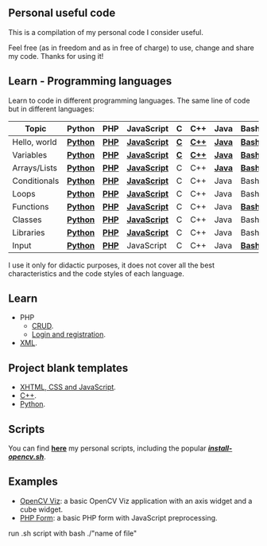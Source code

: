 ## Personal useful code

This is a compilation of my personal code I consider useful.

Feel free (as in freedom and as in free of charge) to use, change and share my code. Thanks for using it!

## Learn - Programming languages

Learn to code in different programming languages. The same line of code but in different languages:

| Topic        | Python | PHP | JavaScript | C | C++ | Java | Bash | PowerShell |
|--------------|--------|-----|------------|---|-----|------|------|------------|
| Hello, world | **[Python](learn/prog/00/00.py)** | **[PHP](learn/prog/00/00.php)** | **[JavaScript](learn/prog/00/00.js)** | **[C](learn/prog/00/00.c)** | **[C++](learn/prog/00/00.cpp)** | **[Java](learn/prog/00/J00.java)** | **[Bash](learn/prog/00/00.sh)** | **[PowerShell](learn/prog/00/00.ps1)** |
| Variables    | **[Python](learn/prog/01/01.py)** | **[PHP](learn/prog/01/01.php)** | **[JavaScript](learn/prog/01/01.js)** | **[C](learn/prog/01/01.c)** | **[C++](learn/prog/01/01.cpp)** | **[Java](learn/prog/01/J01.java)** | **[Bash](learn/prog/01/01.sh)** | **[PowerShell](learn/prog/01/01.ps1)** |
| Arrays/Lists | **[Python](learn/prog/02/02.py)** | **[PHP](learn/prog/02/02.php)** | **[JavaScript](learn/prog/02/02.js)** | C | C++ | **[Java](learn/prog/02/J02.java)**                               | **[Bash](learn/prog/02/02.sh)** | **[PowerShell](learn/prog/02/02.ps1)** |
| Conditionals | **[Python](learn/prog/03/03.py)** | **[PHP](learn/prog/03/03.php)** | **[JavaScript](learn/prog/03/03.js)** | C | C++ | Java                               | Bash                            | **[PowerShell](learn/prog/03/03.ps1)** |
| Loops        | **[Python](learn/prog/04/04.py)** | **[PHP](learn/prog/04/04.php)** | **[JavaScript](learn/prog/04/04.js)** | C | C++ | Java                               | Bash                            | **[PowerShell](learn/prog/04/04.ps1)** |
| Functions    | **[Python](learn/prog/05/05.py)** | **[PHP](learn/prog/05/05.php)** | **[JavaScript](learn/prog/05/05.js)** | C | C++ | Java                               | **[Bash](learn/prog/05/05.sh)**                            | **[PowerShell](learn/prog/05/05.ps1)** |
| Classes      | **[Python](learn/prog/06/06.py)** | **[PHP](learn/prog/06/06.php)** | **[JavaScript](learn/prog/06/06.js)** | C | C++ | Java                               | Bash                            | PowerShell |
| Libraries    | **[Python](learn/prog/07/07.py)** | **[PHP](learn/prog/07/07.php)** | **[JavaScript](learn/prog/07/07.js)** | C | C++ | Java                               | Bash                            | PowerShell |
| Input   | **[Python](learn/prog/input_script/input_script.py)** | **[PHP](learn/prog/input_script/input_script.php)** | JavaScript | C | C++ | Java                               | **[Bash](learn/prog/input_script/input_script.sh)**                            | **[PowerShell](learn/prog/input_script/input_script.ps1)** |

I use it only for didactic purposes, it does not cover all the best characteristics and the code styles of each language.

## Learn

* PHP
    * [CRUD](learn/php/crud).
    * [Login and registration](learn/php/login).
* [XML](learn/xml).

## Project blank templates

* [XHTML, CSS and JavaScript](templates/html).
* [C++](templates/cpp).
* [Python](templates/python).

## Scripts

You can find **[here](scripts)** my personal scripts, including the popular **[_install-opencv.sh_](scripts/bash/install-opencv.sh)**.

## Examples

* [OpenCV Viz](examples/cpp/opencv/viz): a basic OpenCV Viz application with an axis widget and a cube widget.
* [PHP Form](examples/php/form): a basic PHP form with JavaScript preprocessing.


run .sh script with bash ./"name of file"
